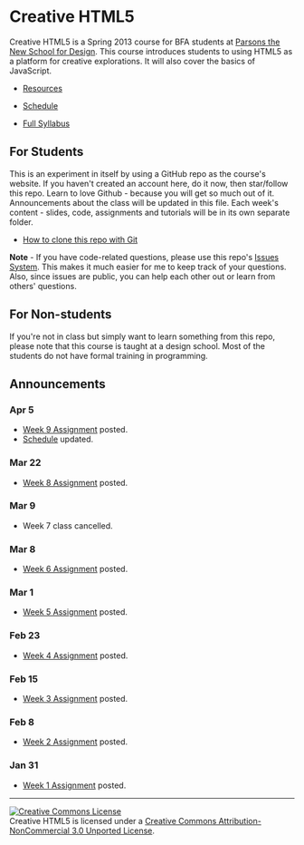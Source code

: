 Creative HTML5
==============

Creative HTML5 is a Spring 2013 course for BFA students at [Parsons the New School for Design](http://www.newschool.edu/parsons/). This course introduces students to using HTML5 as a platform for creative explorations. It will also cover the basics of JavaScript.

- [Resources](https://github.com/yyx990803/creative-html5/blob/master/RESOURCES.md)

- [Schedule](https://github.com/yyx990803/creative-html5/blob/master/SCHEDULE.md)

- <a href="https://docs.google.com/document/d/1LZ_fJCAgS8VPH1v8JwJzqTzpvikqe7M9Ijlz8Dshhlo/edit" target="_blank">Full Syllabus</a>

For Students
------------

This is an experiment in itself by using a GitHub repo as the course's website. If you haven't created an account here, do it now, then star/follow this repo. Learn to love Github - because you will get so much out of it. Announcements about the class will be updated in this file. Each week's content - slides, code, assignments and tutorials will be in its own separate folder.

- [How to clone this repo with Git](https://github.com/yyx990803/creative-html5/blob/master/GIT.md)

**Note** - If you have code-related questions, please use this repo's [Issues System](https://github.com/yyx990803/creative-html5/issues?state=open). This makes it much easier for me to keep track of your questions. Also, since issues are public, you can help each other out or learn from others' questions.

For Non-students
----------------

If you're not in class but simply want to learn something from this repo, please note that this course is taught at a design school. Most of the students do not have formal training in programming.

Announcements
-------------

### Apr 5

- <a href="https://github.com/yyx990803/creative-html5/tree/master/week9" target="_blank">Week 9 Assignment</a> posted.
- <a href="https://github.com/yyx990803/creative-html5/blob/master/SCHEDULE.md" target="_blank">Schedule</a> updated.

### Mar 22

- <a href="https://github.com/yyx990803/creative-html5/tree/master/week8" target="_blank">Week 8 Assignment</a> posted.

### Mar 9

- Week 7 class cancelled.

### Mar 8

- <a href="https://github.com/yyx990803/creative-html5/tree/master/week6" target="_blank">Week 6 Assignment</a> posted.

### Mar 1

- <a href="https://github.com/yyx990803/creative-html5/tree/master/week5" target="_blank">Week 5 Assignment</a> posted.

### Feb 23

- <a href="https://github.com/yyx990803/creative-html5/tree/master/week4" target="_blank">Week 4 Assignment</a> posted.

### Feb 15

- <a href="https://github.com/yyx990803/creative-html5/tree/master/week3" target="_blank">Week 3 Assignment</a> posted.

### Feb 8

- <a href="https://github.com/yyx990803/creative-html5/tree/master/week2" target="_blank">Week 2 Assignment</a> posted.

### Jan 31

- <a href="https://github.com/yyx990803/creative-html5/tree/master/week1" target="_blank">Week 1 Assignment</a> posted.


* * *


<a rel="license" href="http://creativecommons.org/licenses/by-nc/3.0/deed.en_US"><img alt="Creative Commons License" style="border-width:0" src="http://i.creativecommons.org/l/by-nc/3.0/88x31.png" /></a><br /><span xmlns:dct="http://purl.org/dc/terms/" property="dct:title">Creative HTML5</span> is licensed under a <a rel="license" href="http://creativecommons.org/licenses/by-nc/3.0/deed.en_US">Creative Commons Attribution-NonCommercial 3.0 Unported License</a>.
